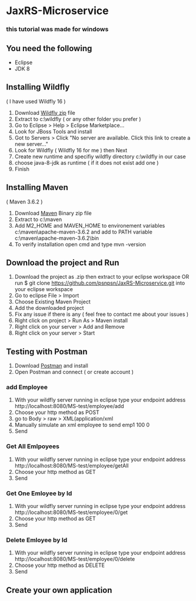 # JaxRS-Microservice
### this tutorial was made for windows
## You need the following
 - Eclipse
 - JDK 8
## Installing Wildfly
( I have used Wildfly 16 )
 1. Download [Wildfly zip](https://wildfly.org/downloads/) file
 2. Extract to c:\wildfly ( or any other folder you prefer )
 3. Go to Eclipse > Help > Eclipse Marketplace...
 4. Look for JBoss Tools and install
 5. Got to Servers > Click "No server are available. Click this link to create a new server..."
 6. Look for Wildfly ( Wildfly 16 for me ) then Next
 7. Create new runtime and specifiy wildfly directory c:\wildfly in our case
 8. choose java-8-jdk as runtime ( if it does not exist add one )
 9. Finish
 

## Installing Maven
( Maven 3.6.2 )
  1. Download [Maven](https://maven.apache.org/download.cgi) Binary zip file
  2. Extract to c:\maven
  3. Add M2_HOME and MAVEN_HOME to environement variables c:\maven\apache-maven-3.6.2 and add to PATH variable c:\maven\apache-maven-3.6.2\bin
  4. To verify installation open cmd and type mvn -version
  
## Download the project and Run

  1. Download the project as .zip then extract to your eclipse workspace OR run $ git clone https://github.com/psnpsn/JaxRS-Microservice.git into your eclipse workspace
  2. Go to eclipse File > Import
  3. Choose Existing Maven Project
  4. Add the downloaded project
  5. Fix any issue if there is any ( feel free to contact me about your issues )
  6. Right click on project > Run As > Maven install
  7. Right click on your server > Add and Remove
  8. Right click on your server > Start
  
## Testing with Postman
  
  1. Download [Postman](https://www.getpostman.com/downloads/) and install
  2. Open Postman and connect ( or create account )
  
  ### add Employee
  1. With your wildfly server running in eclipse type your endpoint address http://localhost:8080/MS-test/employee/add
  2. Choose your http method as POST
  3. go to Body > raw > XML(application/xml
  4. Manually simulate an xml employee to send 
    <employee>
	    <name>emp1</name>
	    <salary>100</salary>
	    <id>0</id>
    </employee>
  5. Send
  ### Get All Emlpoyees
  1. With your wildfly server running in eclipse type your endpoint address http://localhost:8080/MS-test/employee/getAll
  2. Choose your http method as GET
  3. Send
  ### Get One Emloyee by Id 
  1. With your wildfly server running in eclipse type your endpoint address http://localhost:8080/MS-test/employee/0/get
  2. Choose your http method as GET
  3. Send
  ### Delete Emloyee by Id 
  1. With your wildfly server running in eclipse type your endpoint address http://localhost:8080/MS-test/employee/0/delete
  2. Choose your http method as DELETE
  3. Send
  
  
## Create your own application
  
  

